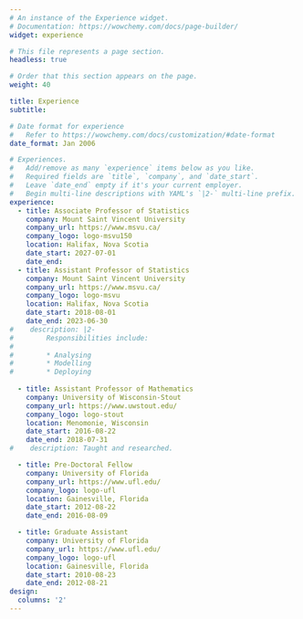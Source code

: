 ```yaml
---
# An instance of the Experience widget.
# Documentation: https://wowchemy.com/docs/page-builder/
widget: experience

# This file represents a page section.
headless: true

# Order that this section appears on the page.
weight: 40

title: Experience
subtitle:

# Date format for experience
#   Refer to https://wowchemy.com/docs/customization/#date-format
date_format: Jan 2006

# Experiences.
#   Add/remove as many `experience` items below as you like.
#   Required fields are `title`, `company`, and `date_start`.
#   Leave `date_end` empty if it's your current employer.
#   Begin multi-line descriptions with YAML's `|2-` multi-line prefix.
experience:
  - title: Associate Professor of Statistics
    company: Mount Saint Vincent University
    company_url: https://www.msvu.ca/
    company_logo: logo-msvu150
    location: Halifax, Nova Scotia
    date_start: 2027-07-01
    date_end: 
  - title: Assistant Professor of Statistics
    company: Mount Saint Vincent University
    company_url: https://www.msvu.ca/
    company_logo: logo-msvu
    location: Halifax, Nova Scotia
    date_start: 2018-08-01
    date_end: 2023-06-30
#    description: |2-
#        Responsibilities include:
#        
#        * Analysing
#        * Modelling
#        * Deploying
        
  - title: Assistant Professor of Mathematics
    company: University of Wisconsin-Stout
    company_url: https://www.uwstout.edu/
    company_logo: logo-stout
    location: Menomonie, Wisconsin
    date_start: 2016-08-22
    date_end: 2018-07-31
#    description: Taught and researched.

  - title: Pre-Doctoral Fellow
    company: University of Florida
    company_url: https://www.ufl.edu/
    company_logo: logo-ufl
    location: Gainesville, Florida
    date_start: 2012-08-22
    date_end: 2016-08-09

  - title: Graduate Assistant
    company: University of Florida
    company_url: https://www.ufl.edu/
    company_logo: logo-ufl
    location: Gainesville, Florida
    date_start: 2010-08-23
    date_end: 2012-08-21
design:
  columns: '2'
---
```


